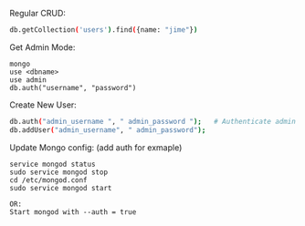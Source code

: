 Regular CRUD: 
```bash
db.getCollection('users').find({name: "jime"})
```
Get Admin Mode: 
```
mongo
use <dbname>
use admin
db.auth("username", "password")
```
Create New User: 
```bash
db.auth("admin_username ", " admin_password ");   # Authenticate admin user
db.addUser("admin_username", " admin_password"); 
```

Update Mongo config: (add auth for exmaple)
```
service mongod status
sudo service mongod stop
cd /etc/mongod.conf
sudo service mongod start

OR:
Start mongod with --auth = true
```
